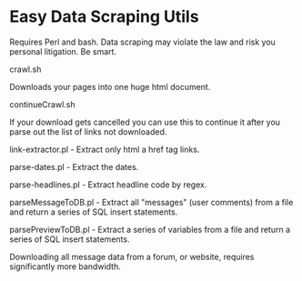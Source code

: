 
# Easy Data Scraping Utils

Requires Perl and bash. Data scraping may violate the law and risk you personal litigation. Be smart.


crawl.sh 

Downloads your pages into one huge html document.


continueCrawl.sh

If your download gets cancelled you can use this to
continue it after you parse out the list of links
not downloaded.


link-extractor.pl - Extract only html a href tag links.

parse-dates.pl - Extract the dates.

parse-headlines.pl - Extract headline code by regex.


parseMessageToDB.pl - Extract all "messages" (user comments) from a file and return a series of SQL insert statements.

parsePreviewToDB.pl - Extract a series of variables from a file and return a series of SQL insert statements.

Downloading all message data from a forum, or website, requires significantly more bandwidth.
